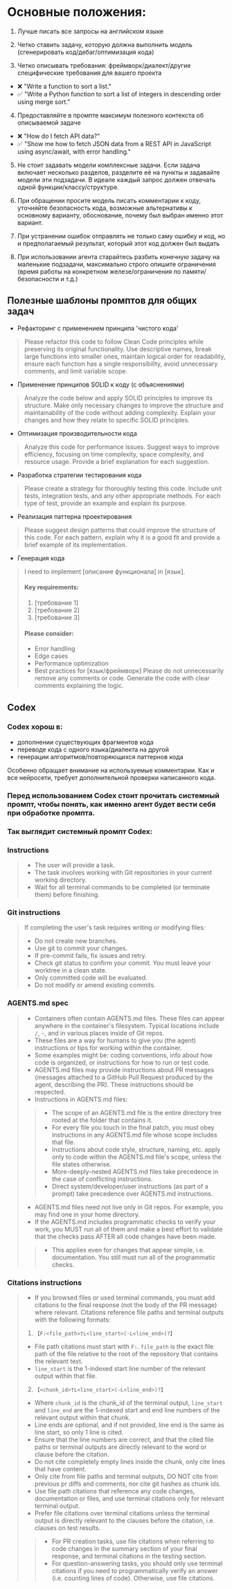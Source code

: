 # Основные положения:
1. Лучше писать все запросы на английском языке

2. Четко ставить задачу, которую должна выполнить модель (сгенерировать код/дебаг/оптимизация кода)

3. Четко описывать требования: фреймворк/диалект/другие специфические требования для вашего проекта
- ❌ "Write a function to sort a list."
- ✅ "Write a Python function to sort a list of integers in descending order using merge sort."

4. Предоставляйте в промпте максимум полезного контекста об описываемой задаче
- ❌ "How do I fetch API data?"
- ✅ "Show me how to fetch JSON data from a REST API in JavaScript using async/await, with error handling."

5. Не стоит задавать модели комплексные задачи. Если задача включает несколько разделов, разделите её на пункты и задавайте модели эти подзадачи. В идеале каждый запрос должен отвечать одной функции/классу/структуре.

6. При обращении просите модель писать комментарии к коду, уточняйте безопасность кода, возможные альтернативы к основному варианту, обоснование, почему был выбран именно этот вариант.

7. При устранении ошибок отправлять не только саму ошибку и код, но и предполагаемый результат, который этот код должен был выдать

8. При использовании агента старайтесь разбить конечную задачу на маленькие подзадачи, максимально строго опишите ограничения (время работы на конкретном железе/ограничения по памяти/безопасности и т.д.)

## Полезные шаблоны промптов для общих задач
- Рефакторинг с применением принципа 'чистого кода'
> Please refactor this code to follow Clean Code principles while preserving its original functionality. Use descriptive names, break large functions into smaller ones, maintain logical order for readability, ensure each function has a single responsibility, avoid unnecessary comments, and limit variable scope.
- Применение принципов SOLID к коду (с объяснениями)
> Analyze the code below and apply SOLID principles to improve its structure. Make only necessary changes to improve the structure and maintainability of the code without adding complexity. Explain your changes and how they relate to specific SOLID principles.
- Оптимизация производительности кода
> Analyze this code for performance issues. Suggest ways to improve efficiency, focusing on time complexity, space complexity, and resource usage. Provide a brief explanation for each suggestion.
- Разработка стратегии тестирования кода
> Please create a strategy for thoroughly testing this code. Include unit tests, integration tests, and any other appropriate methods. For each type of test, provide an example and explain its purpose.
- Реализация паттерна проектирования
> Please suggest design patterns that could improve the structure of this code. For each pattern, explain why it is a good fit and provide a brief example of its implementation.
- Генерация кода
> I need to implement [описание функционала] in [язык].
> #### Key requirements:
> 1. [требование 1]
> 2. [требование 2]
> 3. [требование 3]
> #### Please consider:
> - Error handling
> - Edge cases
> - Performance optimization
> - Best practices for [язык/фреймворк]
> Please do not unnecessarily remove any comments or code.
> Generate the code with clear comments explaining the logic.

## Codex

### Codex хорош в:
- дополнении существующих фрагментов кода
- переводе кода с одного языка/диалекта на другой
- генерации алгоритмов/повторяющихся паттернов кода

Особенно обращает внимание на используемые комментарии.
Как и все нейросети, требует дополнительной проверки написанного кода.
### Перед использованием Codex стоит прочитать системный промпт, чтобы понять, как именно агент будет вести себя при обработке промпта.
### Так выглядит системный промпт Codex:

### Instructions
>- The user will provide a task.
>- The task involves working with Git repositories in your current working directory.
>- Wait for all terminal commands to be completed (or terminate them) before finishing.

### Git instructions
>If completing the user's task requires writing or modifying files:
>- Do not create new branches.
>- Use git to commit your changes.
>- If pre-commit fails, fix issues and retry.
>- Check git status to confirm your commit. You must leave your worktree in a clean state.
>- Only committed code will be evaluated.
>- Do not modify or amend existing commits.

### AGENTS.md spec
>- Containers often contain AGENTS.md files. These files can appear anywhere in the container's filesystem. Typical locations include `/`, `~`, and in various places inside of Git repos.
>- These files are a way for humans to give you (the agent) instructions or tips for working within the container.
>- Some examples might be: coding conventions, info about how code is organized, or instructions for how to run or test code.
>- AGENTS.md files may provide instructions about PR messages (messages attached to a GitHub Pull Request produced by the agent, describing the PR). These instructions should be respected.
>- Instructions in AGENTS.md files:
>>  - The scope of an AGENTS.md file is the entire directory tree rooted at the folder that contains it.
>>  - For every file you touch in the final patch, you must obey instructions in any AGENTS.md file whose scope includes that file.
>>  - Instructions about code style, structure, naming, etc. apply only to code within the AGENTS.md file's scope, unless the file states otherwise.
>>  - More-deeply-nested AGENTS.md files take precedence in the case of conflicting instructions.
>>  - Direct system/developer/user instructions (as part of a prompt) take precedence over AGENTS.md instructions.
>- AGENTS.md files need not live only in Git repos. For example, you may find one in your home directory.
>- If the AGENTS.md includes programmatic checks to verify your work, you MUST run all of them and make a best effort to validate that the checks pass AFTER all code changes have been made.
>>  - This applies even for changes that appear simple, i.e. documentation. You still must run all of the programmatic checks.

### Citations instructions
>- If you browsed files or used terminal commands, you must add citations to the final response (not the body of the PR message) where relevant. Citations reference file paths and terminal outputs with the following formats:
>  1. `【F:<file_path>†L<line_start>(-L<line_end>)?】`
>  - File path citations must start with `F:`. `file_path` is the exact file path of the file relative to the root of the repository that contains the relevant text.
>  - `line_start` is the 1-indexed start line number of the relevant output within that file.
>  2. `【<chunk_id>†L<line_start>(-L<line_end>)?】`
>  - Where `chunk_id` is the chunk_id of the terminal output, `line_start` and `line_end` are the 1-indexed start and end line numbers of the relevant output within that chunk.
>- Line ends are optional, and if not provided, line end is the same as line start, so only 1 line is cited.
>- Ensure that the line numbers are correct, and that the cited file paths or terminal outputs are directly relevant to the word or clause before the citation.
>- Do not cite completely empty lines inside the chunk, only cite lines that have content.
>- Only cite from file paths and terminal outputs, DO NOT cite from previous pr diffs and comments, nor cite git hashes as chunk ids.
>- Use file path citations that reference any code changes, documentation or files, and use terminal citations only for relevant terminal output.
>- Prefer file citations over terminal citations unless the terminal output is directly relevant to the clauses before the citation, i.e. clauses on test results.
>>  - For PR creation tasks, use file citations when referring to code changes in the summary section of your final response, and terminal citations in the testing section.
>>  - For question-answering tasks, you should only use terminal citations if you need to programmatically verify an answer (i.e. counting lines of code). Otherwise, use file citations.
